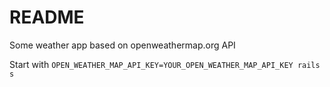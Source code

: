 # README

Some weather app based on openweathermap.org API

Start with
`OPEN_WEATHER_MAP_API_KEY=YOUR_OPEN_WEATHER_MAP_API_KEY rails s`

